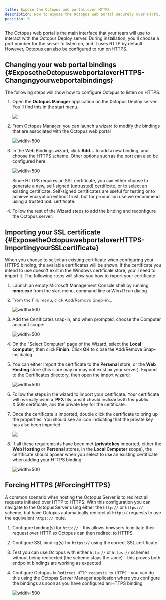 ```yaml
---
title: Expose the Octopus web portal over HTTPS
description: How to expose the Octopus web portal securely over HTTPS.
position: 6
---
```


The Octopus web portal is the main interface that your team will use to interact with the Octopus Deploy server. During installation, you'll choose a port number for the server to listen on, and it uses HTTP by default. However, Octopus can also be configured to run on HTTPS.

## Changing your web portal bindings {#ExposetheOctopuswebportaloverHTTPS-Changingyourwebportalbindings}

The following steps will show how to configure Octopus to listen on HTTPS.

1. Open the **Octopus Manager** application on the Octopus Deploy server. You'll find this in the start menu.

    ![](/docs/images/3048148/3278103.png)

1. From Octopus Manager, you can launch a wizard to modify the bindings that are associated with the Octopus web portal:

    ![](/docs/images/3048148/3278102.png "width=500")

1. In the Web Bindings wizard, click **Add...** to add a new binding, and choose the HTTPS scheme. Other options such as the port can also be configured here.

    ![](/docs/images/3048148/3278452.png "width=500")

    Since HTTPS requires an SSL certificate, you can either choose to generate a new, self-signed (untrusted) certificate, or to select an existing certificate. Self-signed certificates are useful for testing or to achieve encryption without trust, but for production use we recommend using a trusted SSL certificate.

1. Follow the rest of the Wizard steps to add the binding and reconfigure the Octopus server.

## Importing your SSL certificate {#ExposetheOctopuswebportaloverHTTPS-ImportingyourSSLcertificate}

When you choose to select an existing certificate when configuring your HTTPS binding, the available certificates will be shown. If the certificate you intend to use doesn't exist in the Windows certificate store, you'll need to import it. The following steps will show you how to import your certificate:

1. Launch an empty Microsoft Management Console shell by running **mmc.exe** from the start menu, command line or Win+R run dialog

1. From the File menu, click Add/Remove Snap-in...

    ![](/docs/images/3048148/3278110.png "width=500")

1. Add the Certificates snap-in, and when prompted, choose the Computer account scope:

    ![](/docs/images/3048148/3278101.png "width=500")

1. On the "Select Computer" page of the Wizard, select the **Local computer**, then click **Finish**. Click **OK** to close the Add/Remove Snap-ins dialog.

1. You can either import the certificate to the **Personal** store, or the **Web Hosting** store (this store may or may not exist on your server). Expand to the Certificates directory, then open the import wizard:

    ![](/docs/images/3048148/3278100.png "width=500")

1. Follow the steps in the wizard to import your certificate. Your certificate will normally be in a .**PFX** file, and it should include both the public X.509 certificate, and the private key for the certificate.

1. Once the certificate is imported, double click the certificate to bring up the properties. You should see an icon indicating that the private key has also been imported:

    ![](/docs/images/3048148/3278099.png)

1. If all these requirements have been met (**private key** imported, either the **Web Hosting** or **Personal** stores, in the **Local Computer** scope), the certificate should appear when you select to use an existing certificate when adding your HTTPS binding:

    ![](/docs/images/3048148/3278454.png "width=500")

## Forcing HTTPS {#ForcingHTTPS}

A common scenario when hosting the Octopus Server is to redirect all requests initiated over HTTP to HTTPS. With this configuration you can navigate to the Octopus Server using either the `http://` or `https://` scheme, but have Octopus automatically redirect all `http://` requests to use the equivalent `https://` route.

1. Configure binding(s) for `http://` - this allows browsers to initiate their request over HTTP so Octopus can then redirect to HTTPS
1. Configure SSL binding(s) for `https://` using the correct SSL certificate
1. Test you can use Octopus with either `http://` or `https://` schemes without being redirected (the scheme stays the same) - this proves both endpoint bindings are working as expected
1. Configure Octopus to `Redirect HTTP requests to HTTPS` - you can do this using the Octopus Server Manager application where you configure the bindings as soon as you have configured an HTTPS binding

    ![](expose-the-octopus-web-portal-over-https-force-https.png "width=500")